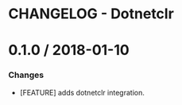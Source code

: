 # CHANGELOG - Dotnetclr

0.1.0 / 2018-01-10
==================

### Changes

* [FEATURE] adds dotnetclr integration.
